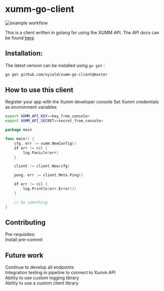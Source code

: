 # xumm-go-client

![example workflow](https://github.com/xyield/xumm-go-client/actions/workflows/main.yml/badge.svg)

This is a client written in golang for using the XUMM API. The API docs can be found [here](https://xumm.readme.io/reference/about).
## Installation:
The latest version can be installed using `go get` :

```bash
go get github.com/xyield/xumm-go-client@master
```

## How to use this client

Register your app with the Xumm developer console
Set Xumm credentials as environment variables

```bash
export XUMM_API_KEY=<key_from_console>
export XUMM_API_SECRET=<secret_from_console>
```

```go
package main

func main() {
    cfg, err := xumm.NewConfig()
	if err != nil {
		log.Panicln(err)
	}

	client := client.New(cfg)

	pong, err := client.Meta.Ping()

	if err != nil {
		log.Println(err.Error())
	}

    // Do something
}
```

## Contributing
Pre-requisites:
</br>
Install pre-commit
</br>

## Future work
Continue to develop all endpoints
</br>
Integration testing in pipeline to connect to Xumm API
</br>
Ability to use custom logging library
</br>
Ability to use a custom client library
</br>
